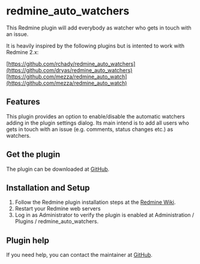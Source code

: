 redmine_auto_watchers
=====================

This Redmine plugin will add everybody as watcher who gets in touch with an issue.

It is heavily inspired by the following plugins but is intented to work with Redmine 2.x:

[https://github.com/rchady/redmine_auto_watchers](https://github.com/dryas/redmine_auto_watchers)
[https://github.com/mezza/redmine_auto_watch](https://github.com/mezza/redmine_auto_watch)

Features
--------

This plugin provides an option to enable/disable the automatic watchers adding in the plugin
settings dialog. Its main intend is to add all users who gets in touch with an issue 
(e.g. comments, status changes etc.) as watchers.

Get the plugin
--------------

The plugin can be downloaded at [GitHub](https://github.com/dryas/redmine_auto_watchers).

Installation and Setup
----------------------

1. Follow the Redmine plugin installation steps at the [Redmine Wiki](http://www.redmine.org/wiki/redmine/Plugins).
2. Restart your Redmine web servers
3. Log in as Administrator to verify the plugin is enabled at Administration / Plugins / redmine_auto_watchers.

Plugin help
-----------

If you need help, you can contact the maintainer at [GitHub](https://github.com/dryas).
